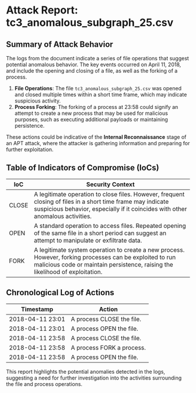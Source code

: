 # Attack Report: tc3_anomalous_subgraph_25.csv

## Summary of Attack Behavior

The logs from the document indicate a series of file operations that suggest potential anomalous behavior. The key events occurred on April 11, 2018, and include the opening and closing of a file, as well as the forking of a process. 

1. **File Operations**: The file `tc3_anomalous_subgraph_25.csv` was opened and closed multiple times within a short time frame, which may indicate suspicious activity. 
2. **Process Forking**: The forking of a process at 23:58 could signify an attempt to create a new process that may be used for malicious purposes, such as executing additional payloads or maintaining persistence.

These actions could be indicative of the **Internal Reconnaissance** stage of an APT attack, where the attacker is gathering information and preparing for further exploitation.

## Table of Indicators of Compromise (IoCs)

| IoC   | Security Context                                                                                     |
|-------|------------------------------------------------------------------------------------------------------|
| CLOSE | A legitimate operation to close files. However, frequent closing of files in a short time frame may indicate suspicious behavior, especially if it coincides with other anomalous activities. |
| OPEN  | A standard operation to access files. Repeated opening of the same file in a short period can suggest an attempt to manipulate or exfiltrate data. |
| FORK  | A legitimate system operation to create a new process. However, forking processes can be exploited to run malicious code or maintain persistence, raising the likelihood of exploitation. |

## Chronological Log of Actions

| Timestamp           | Action                          |
|---------------------|---------------------------------|
| 2018-04-11 23:01    | A process CLOSE the file.      |
| 2018-04-11 23:01    | A process OPEN the file.       |
| 2018-04-11 23:58    | A process CLOSE the file.      |
| 2018-04-11 23:58    | A process FORK a process.      |
| 2018-04-11 23:58    | A process OPEN the file.       |

This report highlights the potential anomalies detected in the logs, suggesting a need for further investigation into the activities surrounding the file and process operations.